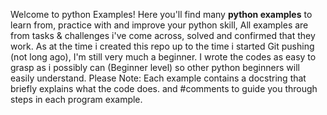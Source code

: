 Welcome to python Examples! Here you'll find many **python examples** to learn from, practice with and improve your python skill, 
All examples are from tasks & challenges i've come across, solved and confirmed that they work. 
As at the time i created this repo up to the time i started Git pushing (not long ago), I'm still very much a beginner. 
I wrote the codes as easy to grasp as i possibly can (Beginner level) so other python beginners will easily understand. 
Please Note: Each example contains a docstring that briefly explains what the code does.
and #comments to guide you through steps in each program example.